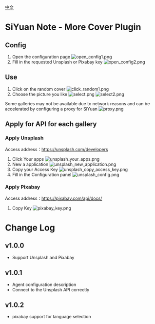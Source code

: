 [中文](https://github.com/caohongliang92/siyuan-plugin-more-cover/blob/main/README_zh_CN.md)

# SiYuan Note - More Cover Plugin

## Config

1. Open the configuration page ![open_config1.png](https://s2.loli.net/2023/08/21/NO6gTbWQZPHAuaI.png)
2. Fill in the requested Unsplash or Pixabay key ![open_config2.png](https://s2.loli.net/2023/08/21/F3sOdBfoxNTMAiQ.png)

## Use

1. Click on the random cover ![click_random1.png](https://s2.loli.net/2023/08/21/8hmIfbWANBoRyg9.png)
2. Choose the picture you like ![select.png](https://s2.loli.net/2023/08/21/tI6GjbNMWq2nmBl.png) ![select2.png](https://s2.loli.net/2023/08/21/YtNMmH5JAKgzyfD.png)

Some galleries may not be available due to network reasons and can be accelerated by configuring a proxy for SiYuan
![proxy.png](https://s2.loli.net/2023/08/21/b4CiLeZzFU7o5PH.png)

## Apply for API for each gallery

### Apply Unsplash

Access address：https://unsplash.com/developers

1. Click Your apps ![unsplash_your_apps.png](https://s2.loli.net/2023/08/21/IZitYmy2hDk6fxW.png)
2. New a application ![unsplash_new_application.png](https://s2.loli.net/2023/08/21/2ZEq6rOUXklPosS.png)
3. Copy your Access Key ![unsplash_copy_access_key.png](https://s2.loli.net/2023/08/21/uLes6DEnQSfIwaq.png)
4. Fill in the Configuration panel ![unsplash_config.png](https://s2.loli.net/2023/08/21/n6kq5OcuRWwSrI3.png)

### Apply Pixabay

Access address：https://pixabay.com/api/docs/

1. Copy Key ![pixabay_key.png](https://s2.loli.net/2023/08/21/xdQnz5p2jsMVaH3.png)

# Change Log

## v1.0.0

* Support Unsplash and Pixabay

## v1.0.1

* Agent configuration description
* Connect to the Unsplash API correctly

## v1.0.2

* pixabay support for language selection